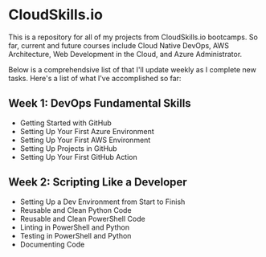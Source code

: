 # CloudSkills.io
This is a repository for all of my projects from CloudSkills.io bootcamps. So far, current and future courses include Cloud Native DevOps, AWS Architecture, Web Development in the Cloud, and Azure Administrator.

Below is a comprehendsive list of that I'll update weekly as I complete new tasks. Here's a list of what I've accomplished so far:

## Week 1: DevOps Fundamental Skills
- Getting Started with GitHub
- Setting Up Your First Azure Environment
- Setting Up Your First AWS Environment
- Setting Up Projects in GitHub
- Setting Up Your First GitHub Action

## Week 2: Scripting Like a Developer
- Setting Up a Dev Environment from Start to Finish
- Reusable and Clean Python Code
- Reusable and Clean PowerShell Code
- Linting in PowerShell and Python
- Testing in PowerShell and Python
- Documenting Code


